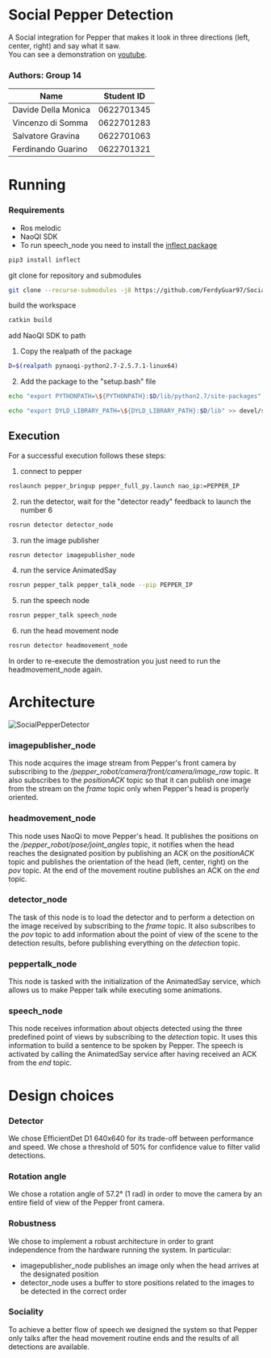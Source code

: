 # Social Pepper Detection

A Social integration for Pepper that makes it look in three directions (left, center, right) and say what it saw.  
You can see a demonstration on [youtube](https://www.youtube.com/watch?v=GA1LUYwDQnA).

### Authors: Group 14
| Name | Student ID |
|--------------|--------|
|Davide Della Monica | 0622701345|
|Vincenzo di Somma | 0622701283|
|Salvatore Gravina | 0622701063|
|Ferdinando Guarino | 0622701321|

# Running

### Requirements
- Ros melodic
- NaoQI SDK
- To run speech_node you need to install the [inflect package](https://pypi.org/project/inflect/)
~~~ sh
pip3 install inflect
~~~

git clone for repository and submodules
~~~ sh
git clone --recurse-submodules -j8 https://github.com/FerdyGuar97/SocialPepperDetectionG14.git
~~~
build the workspace
~~~ sh
catkin build
~~~

add NaoQI SDK to path

1. Copy the realpath of the package
~~~ sh
D=$(realpath pynaoqi-python2.7-2.5.7.1-linux64)
~~~

2. Add the package to the "setup.bash" file
~~~ sh
echo "export PYTHONPATH=\${PYTHONPATH}:$D/lib/python2.7/site-packages" >> devel/setup.bash
~~~

~~~ sh
echo "export DYLD_LIBRARY_PATH=\${DYLD_LIBRARY_PATH}:$D/lib" >> devel/setup.bash
~~~


## Execution

For a successful execution follows these steps:

1. connect to pepper
~~~ sh
roslaunch pepper_bringup pepper_full_py.launch nao_ip:=PEPPER_IP
~~~

2. run the detector, wait for the "detector ready" feedback to launch the number 6
~~~ sh
rosrun detector detector_node
~~~

3. run the image publisher
~~~ sh
rosrun detector imagepublisher_node
~~~

4. run the service AnimatedSay
~~~ sh
rosrun pepper_talk pepper_talk_node --pip PEPPER_IP
~~~

5. run the speech node
~~~ sh
rosrun pepper_talk speech_node
~~~

6. run the head movement node
~~~ sh
rosrun detector headmovement_node
~~~

In order to re-execute the demostration you just need to run the headmovement_node again. 

# Architecture
![SocialPepperDetector](https://user-images.githubusercontent.com/52747015/100008851-43dcf880-2dce-11eb-88bd-319c04db0e40.jpg)

### imagepublisher_node
This node acquires the image stream from Pepper's front camera by subscribing to the */pepper_robot/camera/front/camera/image_raw* topic. It also subscribes 
to the *positionACK* topic so that it can publish one image from the stream on the *frame* topic only when Pepper's head is properly oriented.

### headmovement_node
This node uses NaoQi to move Pepper's head. It publishes the positions on the */pepper_robot/pose/joint_angles* topic, it notifies when the head reaches the designated position by publishing an ACK on the *positionACK* topic and publishes the orientation of the head (left, center, right) on the *pov* topic.
At the end of the movement routine publishes an ACK on the *end* topic.

### detector_node
The task of this node is to load the detector and to perform a detection on the image received by subscribing to the *frame* topic. It also subscribes to the *pov* topic to add information about the point of view of the scene to the detection results, before publishing everything on the *detection* topic.

### peppertalk_node
This node is tasked with the initialization of the AnimatedSay service, which allows us to make Pepper talk while executing some animations.

### speech_node
This node receives information about objects detected using the three predefined point of views by subscribing to the *detection* topic. It uses this information to build a sentence to be spoken by Pepper. 
The speech is activated by calling the AnimatedSay service after having received an ACK from the *end* topic.

# Design choices

### Detector
We chose EfficientDet D1 640x640 for its trade-off between performance and speed. We chose a threshold of 50% for confidence value to filter valid detections.

### Rotation angle
We chose a rotation angle of 57.2° (1 rad) in order to move the camera by an entire field of view of the Pepper front camera.

### Robustness
We chose to implement a robust architecture in order to grant independence from the hardware running the system. 
In particular:
- imagepublisher_node publishes an image only when the head arrives at the designated position
- detector_node uses a buffer to store positions related to the images to be detected in the correct order

### Sociality
To achieve a better flow of speech we designed the system so that Pepper only talks after the head movement routine ends and the results of all detections are available.
